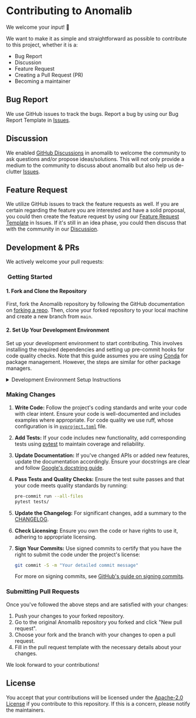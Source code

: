 # Contributing to Anomalib

We welcome your input! 👐

We want to make it as simple and straightforward as possible to contribute to this project, whether it is a:

- Bug Report
- Discussion
- Feature Request
- Creating a Pull Request (PR)
- Becoming a maintainer

## Bug Report

We use GitHub issues to track the bugs. Report a bug by using our Bug Report Template in [Issues](https://github.com/openvinotoolkit/anomalib/issues/new?assignees=&labels=&projects=&template=bug_report.yaml&title=%5BBug%5D%3A+).

## Discussion

We enabled [GitHub Discussions](https://github.com/openvinotoolkit/anomalib/discussions/) in anomalib to welcome the community to ask questions and/or propose ideas/solutions. This will not only provide a medium to the community to discuss about anomalib but also help us de-clutter [Issues](https://github.com/openvinotoolkit/anomalib/issues/new?assignees=&labels=&template=bug_report.md).

## Feature Request

We utilize GitHub issues to track the feature requests as well. If you are certain regarding the feature you are interested and have a solid proposal, you could then create the feature request by using our [Feature Request Template](https://github.com/openvinotoolkit/anomalib/issues/new?assignees=&labels=&template=feature_request.md) in Issues. If it's still in an idea phase, you could then discuss that with the community in our [Discussion](https://github.com/openvinotoolkit/anomalib/discussions/categories/ideas).

## Development & PRs

We actively welcome your pull requests:

###  Getting Started

#### 1. Fork and Clone the Repository

First, fork the Anomalib repository by following the GitHub documentation on [forking a repo](https://docs.github.com/en/enterprise-cloud@latest/pull-requests/collaborating-with-pull-requests/working-with-forks/fork-a-repo). Then, clone your forked repository to your local machine and create a new branch from `main`.

#### 2. Set Up Your Development Environment

Set up your development environment to start contributing. This involves installing the required dependencies and setting up pre-commit hooks for code quality checks. Note that this guide assumes you are using [Conda](https://docs.conda.io/en/latest/) for package management. However, the steps are similar for other package managers.

<details>
<summary>Development Environment Setup Instructions</summary>

1. Create and activate a new Conda environment:

   ```bash
   conda create -n anomalib_dev python=3.10
   conda activate anomalib_dev
   ```

2. Install the base and development requirements:

   ```bash
   pip install -r requirements/installer.txt -r requirements/dev.txt
   anomalib install -v
   ```

   Optionally, for a full installation with all dependencies:

   ```bash
   pip install -e .[all]
   ```

3. Install and configure pre-commit hooks:

   ```bash
   pre-commit install
   ```

Pre-commit hooks help ensure code quality and consistency. After each commit,
`pre-commit` will automatically run the configured checks for the changed file.
If you would like to manually run the checks for all files, use:

```bash
pre-commit run --all-files
```

To bypass pre-commit hooks temporarily (e.g., for a work-in-progress commit),
use:

```bash
git commit -m 'WIP commit' --no-verify
```

However, make sure to address any pre-commit issues before finalizing your pull request.

</details>

### Making Changes

1. **Write Code:** Follow the project's coding standards and write your code with clear intent. Ensure your code is well-documented and includes examples where appropriate. For code quality we use ruff, whose configuration is in [`pyproject.toml`](pyproject.toml) file.

2. **Add Tests:** If your code includes new functionality, add corresponding tests using [pytest](https://docs.pytest.org/en/7.4.x/) to maintain coverage and reliability.

3. **Update Documentation:** If you've changed APIs or added new features, update the documentation accordingly. Ensure your docstrings are clear and follow [Google's docstring guide](https://google.github.io/styleguide/pyguide.html#38-comments-and-docstrings).

4. **Pass Tests and Quality Checks:** Ensure the test suite passes and that your code meets quality standards by running:

   ```bash
   pre-commit run --all-files
   pytest tests/
   ```

5. **Update the Changelog:** For significant changes, add a summary to the [CHANGELOG](CHANGELOG.md).

6. **Check Licensing:** Ensure you own the code or have rights to use it, adhering to appropriate licensing.

7. **Sign Your Commits:** Use signed commits to certify that you have the right to submit the code under the project's license:

   ```bash
   git commit -S -m "Your detailed commit message"
   ```

   For more on signing commits, see [GitHub's guide on signing commits](https://docs.github.com/en/github/authenticating-to-github/managing-commit-signature-verification/signing-commits).

### Submitting Pull Requests

Once you've followed the above steps and are satisfied with your changes:

1. Push your changes to your forked repository.
2. Go to the original Anomalib repository you forked and click "New pull request".
3. Choose your fork and the branch with your changes to open a pull request.
4. Fill in the pull request template with the necessary details about your changes.

We look forward to your contributions!

## License

You accept that your contributions will be licensed under the [Apache-2.0 License](https://choosealicense.com/licenses/apache-2.0/) if you contribute to this repository. If this is a concern, please notify the maintainers.
